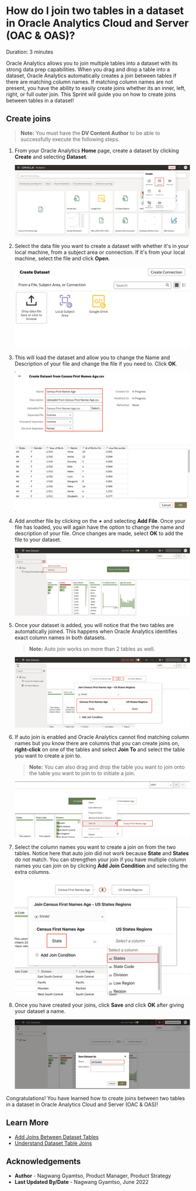 # How do I join two tables in a dataset in Oracle Analytics Cloud and Server (OAC & OAS)?

Duration: 3 minutes

Oracle Analytics allows you to join multiple tables into a dataset with its strong data prep capabilities. When you drag and drop a table into a dataset, Oracle Analytics automatically creates a join between tables if there are matching column names. If matching column names are not present, you have the ability to easily create joins whether its an inner, left, right, or full outer join. This Sprint will guide you on how to create joins between tables in a dataset!

[](youtube:S8XJjIB93fg)

## Create joins
>**Note:** You must have the **DV Content Author** to be able to successfully execute the following steps.

1. From your Oracle Analytics **Home** page, create a dataset by clicking **Create** and selecting **Dataset**.

    ![Create dataset](images/create-dataset.png)

2. Select the data file you want to create a dataset with whether it's in your local machine, from a subject area or connection. If it's from your local machine, select the file and click **Open**.

    ![Select dataset](images/select-dataset.png)

3. This will load the dataset and allow you to change the Name and Description of your file and change the file if you need to. Click **OK**.

    ![OK](images/ok.png)

4. Add another file by clicking on the **+** and selecting **Add File**. Once your file has loaded, you will again have the option to change the name and description of your file. Once changes are made, select **OK** to add the file to your dataset.

    ![Add file](images/add-file.png)

5. Once your dataset is added, you will notice that the two tables are automatically joined. This happens when Oracle Analytics identifies exact column names in both datasets.

    >**Note:** Auto join works on more than 2 tables as well.

    ![Auto join](images/auto-join.png)

6. If auto join is enabled and Oracle Analytics cannot find matching column names but you know there are columns that you can create joins on, **right-click** on one of the tables and select **Join To** and select the table you want to create a join to.

    >**Note:** You can also drag and drop the table you want to join onto the table you want to join to to initiate a join.

    ![Manual join](images/manual-join.png)

7. Select the column names you want to create a join on from the two tables. Notice here that auto join did not work because **State** and **States** do not match. You can strengthen your join if you have multiple column names you can join on by clicking **Add Join Condition** and selecting the extra columns.

    ![Manual join](images/state-states.png)

8. Once you have created your joins, click **Save** and click **OK** after giving your dataset a name.

    ![Save dataset](images/save-dataset.png)

Congratulations! You have learned how to create joins between two tables in a dataset in Oracle Analytics Cloud and Server (OAC & OAS)!

## Learn More
* [Add Joins Between Dataset Tables](https://docs.oracle.com/en/cloud/paas/analytics-cloud/acubi/add-joins-dataset-tables.html)
* [Understand Dataset Table Joins](https://docs.oracle.com/en/cloud/paas/analytics-cloud/acubi/understand-dataset-table-joins.html)

## Acknowledgements
* **Author** - Nagwang Gyamtso, Product Manager, Product Strategy
* **Last Updated By/Date** - Nagwang Gyamtso,  June 2022
